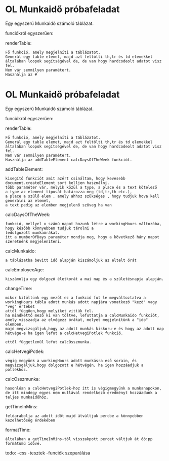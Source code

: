 
# OL Munkaidő próbafeladat

Egy egyszerű Munkaidő számoló táblázat.


funciókról egyszerűen:

renderTable:

    Fő funkció, amely megjelníti a táblázatot.
    Generál egy table elemet, majd azt feltölti th,tr és td elemekkel
    általában loopok segítségével de, de van hogy hardcodeolt adatot visz fel.
    Nem vár semmilyen paramétert.
    Használja az #

# OL Munkaidő próbafeladat

Egy egyszerű Munkaidő számoló táblázat.


funciókról egyszerűen:

renderTable:

    Fő funkció, amely megjelníti a táblázatot.
    Generál egy table elemet, majd azt feltölti th,tr és td elemekkel
    általában loopok segítségével de, de van hogy hardcodeolt adatot visz fel.
    Nem vár semmilyen paramétert.
    Használja az addTableElement calcDaysOfTheWeek funkciót.


addTableElement: 

    kisegítő funkciót amit azért csináltam, hogy kevesebb document.createElement sort kelljen használni.
    több paraméter vár, melyik közül a type, a place és a text kötelező
    a type az element típusát határozza meg (td,tr,th etc.),
    a place a szülő elem , amely ahhoz szükséges , hogy tudjuk hova kell generálni az elemet,
    a text pedig az elemben megjelenő szöveg ha van

 calcDaysOfTheWeek:

    funkció, mellyel x számú napot hozunk létre a workingHours változóba, hogy később könnyebben tudjuk tárolni a
    ledolgozott munkaórákat.
    itt a numberOfDays paraméter mondja meg, hogy a következő hány napot szeretnénk megjeleníteni.

calcMunkaido: 

    a táblázatba bevitt idő alapján kiszámoljuk az eltelt órát

calcEmployeeAge: 

    kiszámolja egy dolgozó életkorát a mai nap és a születésnapja alapján.


changeTime: 

    mikor kitöltünk egy mezőt ez a funkció fut le megváltoztatva a workingHours tábla adott munkás adott napjára vonatkozó "kezd" vagy "veg" értéket
    attól függően,hogy melyiket vittük fel.
    ha mindkettő mező ki van töltve, lefuttatja a calcMunkaido funkciót, amely visszadja az elvégezz órákat, melyet megjelnítünk a "ido" elemben.
    majd megvizsgáljuk,hogy az adott munkás kiskoru-e és hogy az adott nap hétvége-e ha igen lefut a calcHetvegiPotlek funkció.

    ettől függetlenül lefut calcOsszmunka.


calcHetvegiPotlek: 

    végig megyünk a workingHours adott munkásra eső sorain, és megvizsgáljuk,hogy dolgozott e hétvégén, ha igen hozzáadjuk a pótlékhoz.


calcOsszmunka: 

    hasonlóan a calcHetvegiPotlek-hoz itt is végigmegyünk a munkanapokon, de itt mindegy egyes nem nullával rendelkező eredményt hozzáadunk a teljes mumkaidőhöz.


getTimeInMins: 

    feldarabolja az adott időt majd átváltjuk percbe a könnyebben kezelhetőség érdekében

 formatTime: 

    általában a getTimeInMins-tól visszakpott percet váltjuk át óó:pp formátumú idővé.

todo: 
    -css
    -tesztek
    -funciók szeparálása

